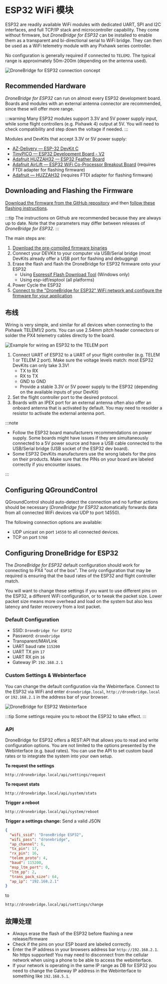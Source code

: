 # ESP32 WiFi 模块

ESP32 are readily available WiFi modules with dedicated UART, SPI and I2C interfaces, and full TCP/IP stack and microcontroller capability. They come without firmware, but _DroneBridge for ESP32_ can be installed to enable them as a transparent and bi-directional serial to WiFi bridge. They can then be used as a WiFi telemetry module with any Pixhawk series controller.

No configuration is generally required if connected to `TELEM2`. The typical range is approximately 50m-200m (depending on the antenna used).

![DroneBridge for ESP32 connection concept](../../assets/peripherals/telemetry/esp32/db_ESP32_setup.png)

## Recommended Hardware

_DroneBridge for ESP32_ can run on almost every ESP32 development board. Boards and modules with an external antenna connector are recommended, since these will offer more range.

:::warning
Many ESP32 modules support 3.3V and 5V power supply input, while some flight controllers (e.g. Pixhawk 4) output at 5V.
You will need to check compatibility and step down the voltage if needed.
:::

Modules and DevKits that accept 3.3V or 5V power supply:

- [AZ-Delivery — ESP-32 DevKit C](https://www.az-delivery.de/en/products/esp-32-dev-kit-c-v4)
- [TinyPICO — ESP32 Development Board - V2](https://www.adafruit.com/product/4335)
- [Adafruit HUZZAH32 — ESP32 Feather Board](https://www.adafruit.com/product/3405)
- [Adafruit AirLift — ESP32 WiFi Co-Processor Breakout Board](https://www.adafruit.com/product/4201) (requires FTDI adapter for flashing firmware)
- [Adafruit — HUZZAH32](https://www.adafruit.com/product/4172) (requires FTDI adapter for flashing firmware)

## Downloading and Flashing the Firmware

[Download the firmware from the GitHub repository](https://github.com/DroneBridge/ESP32/releases) and then [follow these flashing instructions](https://github.com/DroneBridge/ESP32#installationflashing-using-precompiled-binaries).

:::tip
The instructions on Github are recommended because they are always up to date. Note that the parameters may differ between releases of _DroneBridge for ESP32_.
:::

The main steps are:

1. [Download the pre-compiled firmware binaries](https://github.com/DroneBridge/ESP32/releases)
1. Connect your DEVKit to your computer via USB/Serial bridge (most DevKits already offer a USB port for flashing and debugging)
1. Erase the flash and flash the DroneBridge for ESP32 firmware onto your ESP32
   - Using [Espressif Flash Download Tool](https://www.espressif.com/en/support/download/other-tools) (Windows only)
   - Using esp-idf/esptool (all platforms)
1. Power Cycle the ESP32
1. [Connect to the "DroneBridge for ESP32" WiFi network and configure the firmware for your application](#configuring-dronebridge-for-esp32)

## 布线

Wiring is very simple, and similar for all devices when connecting to the Pixhawk TELEM1/2 ports. You can use 2.54mm pitch header connectors or solder the PX4 telemetry cables directly to the board.

![Example for wiring an ESP32 to the TELEM port](../../assets/peripherals/telemetry/esp32/pixhawk_wiring.png)

1. Connect UART of ESP32 to a UART of your flight controller (e.g. TELEM 1 or TELEM 2 port). Make sure the voltage levels match: most ESP32 DevKits can only take 3.3V!
   - TX to RX
   - RX to TX
   - GND to GND
   - Provide a stable 3.3V or 5V power supply to the ESP32 (depending on the available inputs of your DevKit)
1. Set the flight controller port to the desired protocol.
1. Boards with an IPEX port for an external antenna often also offer an onboard antenna that is activated by default. You may need to resolder a resistor to activate the external antenna port.

:::note

- Follow the ESP32 board manufacturers recommendations on power supply. Some boards might have issues if they are simultaneously connected to a 5V power source and have a USB cable connected to the USB/Serial bridge (USB socket of the ESP32 dev board).
- Some ESP32 DevKits manufacturers use the wrong labels for the pins on their products. Make sure that the PINs on your board are labeled correctly if you encounter issues.

:::

## Configuring QGroundControl

QGroundControl should auto-detect the connection and no further actions should be necessary (_DroneBridge for ESP32_ automatically forwards data from all connected WiFi devices via UDP to port 14550).

The following connection options are available:

- UDP unicast on port `14550` to all connected devices.
- TCP on port `5760`

## Configuring DroneBridge for ESP32

The _DroneBridge for ESP32_ default configuration should work for connecting to PX4 "out of the box". The only configuration that may be required is ensuring that the baud rates of the ESP32 and flight controller match.

You will want to change these settings if you want to use different pins on the ESP32, a different WiFi configuration, or to tweak the packet size. Lower packet size means more overhead and load on the system but also less latency and faster recovery from a lost packet.

### Default Configuration

- SSID: `DroneBridge for ESP32`
- Password: `dronebridge`
- Transparent/MAVLink
- UART baud rate `115200`
- UART TX pin `17`
- UART RX pin `16`
- Gateway IP: `192.168.2.1`

### Custom Settings & Webinterface

You can change the default configuration via the Webinterface. Connect to the ESP32 via WiFi and enter `dronebridge.local`, `http://dronebridge.local` or `192.168.2.1` in the address bar of your browser.

![DroneBridge for ESP32 Webinterface](../../assets/peripherals/telemetry/esp32/dbesp32_webinterface.png)

:::tip
Some settings require you to reboot the ESP32 to take effect.
:::

### API

DroneBridge for ESP32 offers a REST:API that allows you to read and write configuration options. You are not limited to the options presented by the Webinterface (e.g. baud rates). You can use the API to set custom baud rates or to integrate the system into your own setup.

**To request the settings**

```http request
http://dronebridge.local/api/settings/request
```

**To request stats**

```http request
http://dronebridge.local/api/system/stats
```

**Trigger a reboot**

```http request
http://dronebridge.local/api/system/reboot
```

**Trigger a settings change:** Send a valid JSON

```json
{
  "wifi_ssid": "DroneBridge ESP32",
  "wifi_pass": "dronebridge",
  "ap_channel": 6,
  "tx_pin": 17,
  "rx_pin": 16,
  "telem_proto": 4,
  "baud": 115200,
  "msp_ltm_port": 0,
  "ltm_pp": 2,
  "trans_pack_size": 64,
  "ap_ip": "192.168.2.1"
}
```

to

```http request
http://dronebridge.local/api/settings/change
```

## 故障处理

- Always erase the flash of the ESP32 before flashing a new release/firmware
- Check if the pins on your ESP board are labeled correctly.
- Enter the IP address in your browsers address bar `http://192.168.2.1`. No https supported! You may need to disconnect from the cellular network when using a phone to be able to access the webinterface.
- If your network is operating in the same IP range as DB for ESP32 you need to change the Gateway IP address in the Webinterface to something like `192.168.5.1`.
